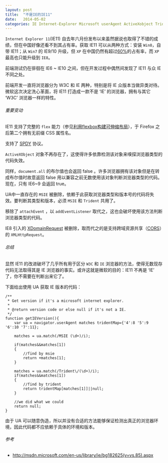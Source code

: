 ```yaml
---
layout: post
title:  "不是IE的IE11"
date:   2014-05-02
categories: IE Internet-Explorer Microsoft userAgent ActiveXobject Trident cors spdy flex document.all
---
```


`Internet Explorer 11`(IE11) 自去年六月份发布以来虽然据说也取得了不错的成绩，但在中国好像还看不到其占有率。获取 IE11 可以从两种方式：安装 `Win8`，自带 IE11；从 `Win7` 的 IE9/10 升级，但 `XP` 在中国仍然有超过[60%](http://tongji.baidu.com/data/browser)的占有率，而 `XP` 最高也只能升级到 `IE8`。

前端测试仍在徘徊在 IE6 ~ IE10 之间，但在开发过程中偶然间发现了 IE11 与众 IE 不同之处。

前端开发一直将浏览器分为 W3C 和 IE 两种，特别是将 IE 众版本当做异类对待。微软这次决定洗心革面，将 IE11 打造成一款不是 ‘IE’ 的浏览器，拥有与其它 ‘W3C’ 浏览器一样的特性。


###### 重要变动

IE11 支持了完整的 `flex` 能力（参见[利用flexbox构建可伸缩布局](/blog/flexbox-layout.html)），于 Firefox 之后第二个拥有无前缀 CSS 属性名。

支持了 [SPDY](www.chromium.org/spdy‎) 协议。

`ActiveXObject` 对象不再存在了，这使得许多依靠检测该对象来嗅探浏览器类型的代码失效。

同样，`document.all` 的布尔值也会返回 false 。许多浏览器拥有该对象但是在转成布尔值时故意返回 false 用以兼容之前无数使用该对象判断浏览器类型的代码。现在，只有 IE6~9 会返回 true。

UA中一直存在的 `MSIE` 被删除，依赖于此获取浏览器类型和版本号的代码将失效。要判断其类型和版本，必须 `MSIE` 和 `Trident` 共用了。

移除了 `attachEvent` ，以 `addEventListener` 取代之，这也会破坏使用该方法判断浏览器类型的代码。

IE8 引入的 [XDomainRequest](http://msdn.microsoft.com/en-us/library/ie/cc288060.aspx) 被删除，取而代之的是支持跨域资源共享（[CORS](http://www.w3.org/TR/cors/)）的 `XMLHttpRequest`。


###### 总结

显然 IE11 的改进破坏了几乎所有用于区分 `W3C` 和 `IE` 浏览器的方法，使得无数现存代码无法取得其是 IE 浏览器的事实。或许这就是微软的目的：IE11 不再是 ‘IE’ 了，你不需要在判断出来它了。

下面给出使用 UA 获取 IE 版本的代码：
    
    /**
     * Get version if it's a microsoft internet explorer.
     *
     * @return version code or else null if it's not a IE.
     */
    function getIEVersion(){
        var ua = navigator.userAgent matches tridentMap={'4':8 '5':9 '6':10 '7':11};
        
        matches = ua.match(/MSIE (\d+)/i);

        if(matches&&matches[1])
        {   
            //find by msie
            return +matches[1];
        }

        matches = ua.match(/Trident\/(\d+)/i);
        if(matches&&matches[1])
        {   
            //find by trident
            return tridentMap[matches[1]]||null;
        }
        
        //we did what we could
        return null;
    }

 由于 UA 可以随意伪造，所以并没有合适的方法能够保证检测出真正的浏览器环境，因此代码都不应依赖于具体的环境和版本。

###### 参考

 - <http://msdn.microsoft.com/en-us/library/ie/bg182625(v=vs.85).aspx>